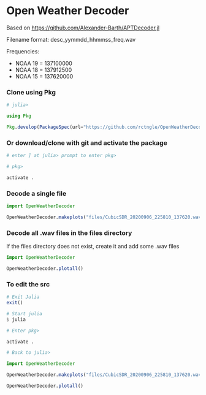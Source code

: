 # Open Weather Decoder

Based on https://github.com/Alexander-Barth/APTDecoder.jl

Filename format: desc_yymmdd_hhmmss_freq.wav

Frequencies:
- NOAA 19 = 137100000
- NOAA 18 = 137912500
- NOAA 15 = 137620000

### Clone using Pkg

```julia
# julia>

using Pkg

Pkg.develop(PackageSpec(url="https://github.com/rctngle/OpenWeatherDecoder"))
```

### Or download/clone with git and activate the package

```julia
# enter ] at julia> prompt to enter pkg>

# pkg>

activate .
```

### Decode a single file

```julia
import OpenWeatherDecoder

OpenWeatherDecoder.makeplots("files/CubicSDR_20200906_225810_137620.wav","NOAA 15")
```

### Decode all .wav files in the files directory

If the files directory does not exist, create it and add some .wav files

```julia
import OpenWeatherDecoder

OpenWeatherDecoder.plotall()
```

### To edit the src

```julia
# Exit Julia
exit()

# Start julia
$ julia

# Enter pkg>

activate .

# Back to julia>

import OpenWeatherDecoder

OpenWeatherDecoder.makeplots("files/CubicSDR_20200906_225810_137620.wav","NOAA 15")

OpenWeatherDecoder.plotall()
```
